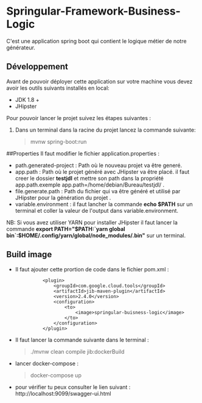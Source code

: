 #  Springular-Framework-Business-Logic

C'est une application spring boot qui contient le logique métier de notre générateur.

## Développement

Avant de pouvoir déployer cette application sur votre machine vous devez avoir les outils suivants installés en local:

  * JDK 1.8 +
  * JHipster

 Pour pouvoir lancer le projet suivez les étapes suivantes :
 1. Dans un terminal dans la racine du projet lancez la commande suivante:

	> mvnw spring-boot:run
  
      
##Properties
Il faut modifier le fichier application.properties :

* path.generated-project : Path où le nouveau projet va être generé.
* app.path : Path où le projet généré avec JHipster va être placé.
    il faut creer le dossier **testjdl** et mettre son path dans la propriété app.path.exemple app.path=/home/debian/Bureau/testjdl/ .
* file.generate.path : Path du fichier qui va être généré et utilisé par JHipster pour la génération du projet .
* variable.environment :  il faut lancher la commande **echo $PATH** sur un terminal et coller la valeur de l'output dans variable.environment.

NB: Si vous avez utiliser YARN pour installer JHipster il faut lancer la commande **export PATH="$PATH:`yarn global bin`:$HOME/.config/yarn/global/node_modules/.bin"** sur un terminal. 


## Build image

* Il faut ajouter cette prortion de code dans le fichier pom.xml :

	>           
                <plugin>
                    <groupId>com.google.cloud.tools</groupId>
                    <artifactId>jib-maven-plugin</artifactId>
                    <version>2.4.0</version>
                    <configuration>
                        <to>
                            <image>springular-buisness-logic</image>
                        </to>
                    </configuration>
                </plugin>


* Il faut lancer la commande suivante dans le terminal  :
	> ./mvnw clean compile jib:dockerBuild

* lancer docker-compose  :
 	> docker-compose up

* pour vérifier tu peux consulter le lien suivant  :
    http://localhost:9099/swagger-ui.html
